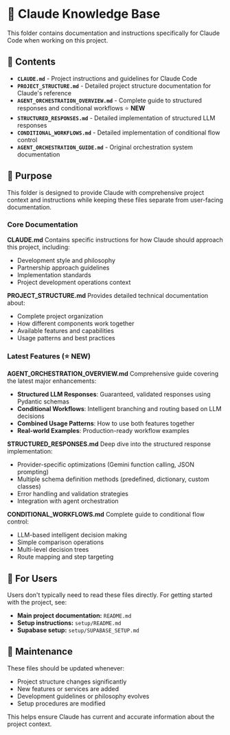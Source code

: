 # 🤖 Claude Knowledge Base

This folder contains documentation and instructions specifically for Claude Code when working on this project.

## 📁 Contents

- **`CLAUDE.md`** - Project instructions and guidelines for Claude Code
- **`PROJECT_STRUCTURE.md`** - Detailed project structure documentation for Claude's reference
- **`AGENT_ORCHESTRATION_OVERVIEW.md`** - Complete guide to structured responses and conditional workflows ⭐ **NEW**
- **`STRUCTURED_RESPONSES.md`** - Detailed implementation of structured LLM responses
- **`CONDITIONAL_WORKFLOWS.md`** - Detailed implementation of conditional flow control
- **`AGENT_ORCHESTRATION_GUIDE.md`** - Original orchestration system documentation

## 🎯 Purpose

This folder is designed to provide Claude with comprehensive project context and instructions while keeping these files separate from user-facing documentation.

### Core Documentation

**CLAUDE.md**
Contains specific instructions for how Claude should approach this project, including:
- Development style and philosophy
- Partnership approach guidelines
- Implementation standards
- Project development operations context

**PROJECT_STRUCTURE.md**
Provides detailed technical documentation about:
- Complete project organization
- How different components work together
- Available features and capabilities
- Usage patterns and best practices

### Latest Features (⭐ NEW)

**AGENT_ORCHESTRATION_OVERVIEW.md**
Comprehensive guide covering the latest major enhancements:
- **Structured LLM Responses**: Guaranteed, validated responses using Pydantic schemas
- **Conditional Workflows**: Intelligent branching and routing based on LLM decisions
- **Combined Usage Patterns**: How to use both features together
- **Real-world Examples**: Production-ready workflow examples

**STRUCTURED_RESPONSES.md**
Deep dive into the structured response implementation:
- Provider-specific optimizations (Gemini function calling, JSON prompting)
- Multiple schema definition methods (predefined, dictionary, custom classes)
- Error handling and validation strategies
- Integration with agent orchestration

**CONDITIONAL_WORKFLOWS.md**
Complete guide to conditional flow control:
- LLM-based intelligent decision making
- Simple comparison operations
- Multi-level decision trees
- Route mapping and step targeting

## 📝 For Users

Users don't typically need to read these files directly. For getting started with the project, see:
- **Main project documentation:** `README.md` 
- **Setup instructions:** `setup/README.md`
- **Supabase setup:** `setup/SUPABASE_SETUP.md`

## 🔄 Maintenance

These files should be updated whenever:
- Project structure changes significantly
- New features or services are added
- Development guidelines or philosophy evolves
- Setup procedures are modified

This helps ensure Claude has current and accurate information about the project context.
